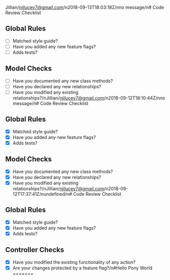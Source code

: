 Jillian/njilucev7@gmail.com/n2018-09-13T18:03:18Z/nno message/n# Code Review Checklist
## Global Rules
- [ ] Matched style guide?
- [ ] Have you added any new feature flags?
- [ ] Adds tests?
## Model Checks
- [ ] Have you documented any new class methods?
- [ ] Have you declared any new relationships?
- [ ] Have you modified any existing relationships?/nJillian/njilucev7@gmail.com/n2018-09-12T18:10:44Z/nno message/n# Code Review Checklist
## Global Rules
- [x] Matched style guide?
- [x] Have you added any new feature flags?
- [x] Adds tests?
## Model Checks
- [x] Have you documented any new class methods?
- [x] Have you declared any new relationships?
- [x] Have you modified any existing relationships?/nJillian/njilucev7@gmail.com/n2018-09-12T17:37:41Z/nundefined/n# Code Review Checklist
## Global Rules
- [x] Matched style guide?
- [x] Have you added any new feature flags?
- [x] Adds tests?
## Controller Checks
- [x] Have you modified the existing functionality of any action?
- [x] Are your changes protected by a feature flag?/n#Hello Pony World
=======
